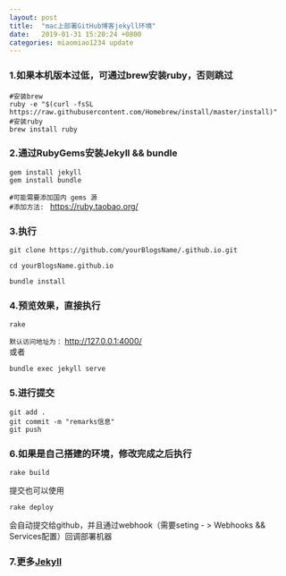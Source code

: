 ```yaml
---
layout: post
title:  "mac上部署GitHub博客jekyll环境"
date:   2019-01-31 15:20:24 +0800
categories: miaomiao1234 update
---
```


### 1.如果本机版本过低，可通过brew安装ruby，否则跳过

```
#安装brew
ruby -e "$(curl -fsSL https://raw.githubusercontent.com/Homebrew/install/master/install)"
#安装ruby
brew install ruby
```

### 2.通过RubyGems安装Jekyll && bundle

```
gem install jekyll
gem install bundle
```
`#可能需要添加国内 gems 源`<br/>
`#添加方法: ` <a href="https://ruby.taobao.org/">https://ruby.taobao.org/</a>

### 3.执行

```
git clone https://github.com/yourBlogsName/.github.io.git

cd yourBlogsName.github.io

bundle install
```
### 4.预览效果，直接执行

```
rake
```
`默认访问地址为：` <a href=" http://127.0.0.1:4000/ ">http://127.0.0.1:4000/</a> <br/>
或者
```
bundle exec jekyll serve
```

### 5.进行提交

```
git add .
git commit -m "remarks信息"
git push
```

### 6.如果是自己搭建的环境，修改完成之后执行

```
rake build
```
提交也可以使用
```
rake deploy
```
会自动提交给github，并且通过webhook（需要seting - > Webhooks && Services配置）回调部署机器

### 7.更多<a href="https://jekyllrb.com/">Jekyll</a>

